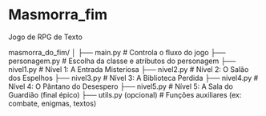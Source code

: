 # Masmorra_fim
Jogo de RPG de Texto

masmorra_do_fim/
│
├── main.py                  # Controla o fluxo do jogo
├── personagem.py            # Escolha da classe e atributos do personagem
├── nivel1.py                # Nível 1: A Entrada Misteriosa
├── nivel2.py                # Nível 2: O Salão dos Espelhos
├── nivel3.py                # Nível 3: A Biblioteca Perdida
├── nivel4.py                # Nível 4: O Pântano do Desespero
├── nivel5.py                # Nível 5: A Sala do Guardião (final épico)
├── utils.py (opcional)      # Funções auxiliares (ex: combate, enigmas, textos)